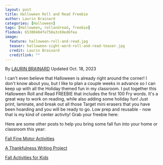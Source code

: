 ```yaml
---
layout: post
title: Halloween Roll and Read Freebie
author: Laurin Brainard
categories: [Halloween]
tags: [Halloween, rollandread, freebie]
flodesk: 65300484fe758a3c69ed6fea
image:
  feature: halloween-roll-and-read.jpg
  teaser: halloween-sight-word-roll-and-read-teaser.jpg
  credit: Laurin Brainard
  creditlink: ""
---
```

By [LAURIN BRAINARD](https://theprimarybrain.com/menu/about/) Updated Oct. 18, 2023

I can't even believe that Halloween is already right around the corner! I don't know about you, but I like to plan a couple weeks in advance so I can keep up with all the Holiday themed fun in my classroom. I put together this Halloween Roll and Read FREEBIE that includes the first 100 Fry words. It's a great way to work on reading, while also adding some holiday fun! Just print, laminate, and break out all those Target mini erasers that you have been hoarding and you will be ready to go. Low prep and reusable - now that is my kind of center activity! Grab your freebie here:

<div id="fd-form-65300484fe758a3c69ed6fea"></div>
<script>
  window.fd('form', {
    formId: '65300484fe758a3c69ed6fea',
    containerEl: '#fd-form-65300484fe758a3c69ed6fea'
  });
</script>

Here are some other posts to help you bring some fall fun into your home or classroom this year:

[Fall Fine Motor Activities](https://theprimarybrain.com/fine%20motor%20activities/2022/09/06/Fall-Fine-Motor-Activities/)

[A Thankfulness Writing Project](https://theprimarybrain.com/literacy%20activities/2017/11/10/Thankfulness-Lapbook-Writing-Craftivity/)

[Fall Activities for Kids](https://theprimarybrain.com/fall/2019/09/25/Favorite-Fall-Activities/)